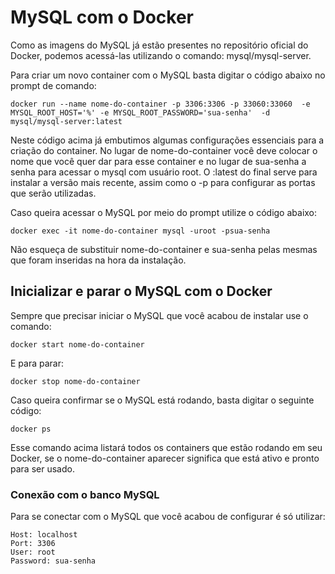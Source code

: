 # MySQL com o Docker
Como as imagens do MySQL já estão presentes no repositório oficial do Docker, podemos acessá-las utilizando o comando: mysql/mysql-server.

Para criar um novo container com o MySQL basta digitar o código abaixo no prompt de comando:

```
docker run --name nome-do-container -p 3306:3306 -p 33060:33060  -e MYSQL_ROOT_HOST='%' -e MYSQL_ROOT_PASSWORD='sua-senha'  -d mysql/mysql-server:latest
```

Neste código acima já embutimos algumas configurações essenciais para a criação do container. No lugar de nome-do-container você deve colocar o nome que você quer dar para esse container e no lugar de sua-senha a senha para acessar o mysql com usuário root. O :latest do final serve para instalar a versão mais recente, assim como o -p para configurar as portas que serão utilizadas.

Caso queira acessar o MySQL por meio do prompt utilize o código abaixo:

```
docker exec -it nome-do-container mysql -uroot -psua-senha
```
Não esqueça de substituir nome-do-container e sua-senha pelas mesmas que foram inseridas na hora da instalação.

## Inicializar e parar o MySQL com o Docker
Sempre que precisar iniciar o MySQL que você acabou de instalar use o comando:
```
docker start nome-do-container
```
E para parar:
```
docker stop nome-do-container
```

Caso queira confirmar se o MySQL está rodando, basta digitar o seguinte código:
```
docker ps
```

Esse comando acima listará todos os containers que estão rodando em seu Docker, se o nome-do-container aparecer significa que está ativo e pronto para ser usado.

### Conexão com o banco MySQL
Para se conectar com o MySQL que você acabou de configurar é só utilizar:

```
Host: localhost
Port: 3306
User: root
Password: sua-senha
```
